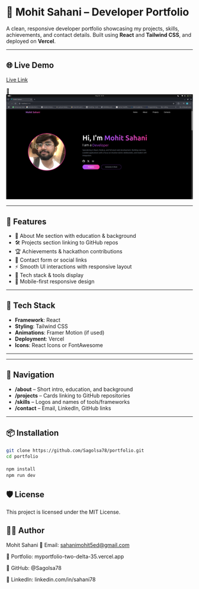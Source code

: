 # 💼 Mohit Sahani – Developer Portfolio

A clean, responsive developer portfolio showcasing my projects, skills, achievements, and contact details. Built using **React** and **Tailwind CSS**, and deployed on **Vercel**.

---

## 🌐 Live Demo

[Live Link](https://myportfolio-two-delta-35.vercel.app)


🔗 ![App ScreenShot](/public/image.png)


---

## 📌 Features

- 📄 About Me section with education & background
- 🛠️ Projects section linking to GitHub repos
- 🏆 Achievements & hackathon contributions
- 💬 Contact form or social links
- ⚡ Smooth UI interactions with responsive layout
- 🧠 Tech stack & tools display
- 📱 Mobile-first responsive design

---

## 🚀 Tech Stack

- **Framework**: React
- **Styling**: Tailwind CSS
- **Animations**: Framer Motion (if used)
- **Deployment**: Vercel
- **Icons**: React Icons or FontAwesome

---




---

## 🧭 Navigation

- **/about** – Short intro, education, and background
- **/projects** – Cards linking to GitHub repositories
- **/skills** – Logos and names of tools/frameworks
- **/contact** – Email, LinkedIn, GitHub links

---

## 📦 Installation

```bash
git clone https://github.com/Sagolsa78/portfolio.git
cd portfolio

npm install
npm run dev
```


## 🛡️ License
This project is licensed under the MIT License.

 ## 👨‍💻 Author

Mohit Sahani
📧 Email: sahanimohit5ed@gmail.com

🔗 Portfolio: myportfolio-two-delta-35.vercel.app

🐙 GitHub: @Sagolsa78

🔗 LinkedIn: linkedin.com/in/sahani78

